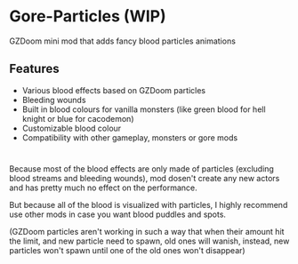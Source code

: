 # Gore-Particles (WIP)
GZDoom mini mod that adds fancy blood particles animations

## Features

* Various blood effects based on GZDoom particles
* Bleeding wounds
* Built in blood colours for vanilla monsters (like green blood for hell knight or blue for cacodemon)
* Customizable blood colour
* Compatibility with other gameplay, monsters or gore mods
#

Because most of the blood effects are only made of particles (excluding blood streams and bleeding wounds), mod dosen't create any new actors and has pretty much no effect on the performance.

But because all of the blood is visualized with particles, I highly recommend use other mods in case you want blood puddles and spots.

(GZDoom particles aren't working in such a way that when their amount hit the limit, and new particle need to spawn, old ones will wanish, instead, new particles won't spawn until one of the old ones won't disappear)
